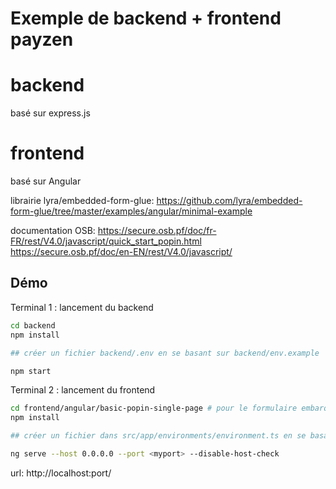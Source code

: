 # Exemple de backend + frontend payzen

# backend

basé sur express.js

# frontend

basé sur Angular

librairie lyra/embedded-form-glue:
https://github.com/lyra/embedded-form-glue/tree/master/examples/angular/minimal-example

documentation OSB:
https://secure.osb.pf/doc/fr-FR/rest/V4.0/javascript/quick_start_popin.html
https://secure.osb.pf/doc/en-EN/rest/V4.0/javascript/

## Démo

Terminal 1 : lancement du backend

```bash
cd backend
npm install

## créer un fichier backend/.env en se basant sur backend/env.example

npm start
```


Terminal 2 : lancement du frontend

```bash
cd frontend/angular/basic-popin-single-page # pour le formulaire embarqué en mode popin, ou frontend/basic-single-page pour le formulaire intégré dans la page directement
npm install

## créer un fichier dans src/app/environments/environment.ts en se basant sur src/app/environments/environment.example.ts

ng serve --host 0.0.0.0 --port <myport> --disable-host-check
```


url: http://localhost:port/
